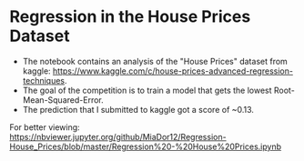 # Regression in the House Prices Dataset
* The notebook contains an analysis of the "House Prices" dataset from kaggle: https://www.kaggle.com/c/house-prices-advanced-regression-techniques.
* The goal of the competition is to train a model that gets the lowest Root-Mean-Squared-Error.
* The prediction that I submitted to kaggle got a score of ~0.13.

For better viewing: https://nbviewer.jupyter.org/github/MiaDor12/Regression-House_Prices/blob/master/Regression%20-%20House%20Prices.ipynb
